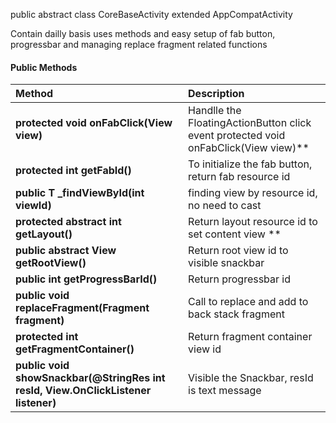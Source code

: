 public abstract class CoreBaseActivity extended AppCompatActivity

Contain dailly basis uses methods and easy setup of fab button, progressbar and managing replace fragment related functions 

#### Public Methods

Method           |  Description              
:-------------------------|:-------------------------
**protected void onFabClick(View view)** | Handlle the FloatingActionButton click event                                                        protected void onFabClick(View view)** | Handlle the FloatingActionButton click event 
**protected int getFabId()** | To initialize the fab button, return fab resource id 
**public <T extends View> T _findViewById(int viewId)** | finding view by resource id, no need to cast 
**protected abstract int getLayout()** | Return layout resource id to set content view **
**public abstract View getRootView()** | Return root view id to visible snackbar 
**public int getProgressBarId()** | Return progressbar id 
**public void replaceFragment(Fragment fragment)** | Call to replace and add to back stack fragment 
**protected int getFragmentContainer()** | Return fragment container view id 
**public void showSnackbar(@StringRes int resId, View.OnClickListener listener)** | Visible the Snackbar, resId is text message 
